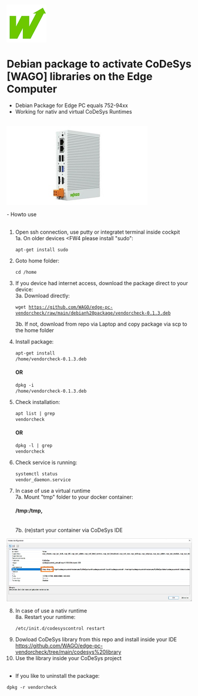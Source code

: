 <p align="left">
<img src="images/wago.png"
     alt="wago logo"
     title="wago logo"/>

# Debian package to activate CoDeSys [WAGO] libraries on the Edge Computer
- Debian Package for Edge PC equals 752-94xx<br>
- Working for nativ and virtual CoDeSys Runtimes<br><br>

</p>
<p align="left">
<img src="images/Edge-PC.jpg"
     alt="Edge-PC"
     title="Edge-PC"/>
</p>
- Howto use<br><br>

1.  Open ssh connection, use putty or integratet terminal inside cockpit<br>
1a. On older devices <FW4 please install "sudo":<pre><code>apt-get install sudo</code></pre>
2.  Goto home folder: <pre><code>cd /home</code></pre>
3.  If you device had internet access, download the package direct to your device:<br>
3a. Download directly: <pre><code>wget https://github.com/WAGO/edge-pc-vendorcheck/raw/main/debian%20package/vendorcheck-0.1.3.deb</code></pre>
3b. If not, download from repo via Laptop and copy package via scp to the home folder<br>
4.  Install package: <pre><code>apt-get install /home/vendorcheck-0.1.3.deb</code></pre>  <H4>OR</h4>  <pre><code>dpkg -i /home/vendorcheck-0.1.3.deb</code></pre>
5.  Check installation: <pre><code>apt list | grep vendorcheck</code></pre> <H4>OR</h4>  <pre><code>dpkg -l | grep vendorcheck</code></pre>
6.  Check service is running: <pre><code>systemctl status vendor_daemon.service</code></pre>

7. In case of use a virtual runtime<br>
7a.  Mount "tmp" folder to your docker container: <H4>/tmp:/tmp,</H4><br>
7b.  (re)start your container via CoDeSys IDE<br>

</p>
<p align="left">
<img src="images/CAA.jpg"
     alt="CAA"
     title="CAA"/>
</p>

8. In case of use a nativ runtime<br>
8a. Restart your runtime: <pre><code>/etc/init.d/codesyscontrol restart</code></pre>
9.  Dowload CoDeSys library from this repo and install inside your IDE<br>
https://github.com/WAGO/edge-pc-vendorcheck/tree/main/codesys%20library<br>
10. Use the library inside your CoDeSys project
<br><br>
- If you like to uninstall the package:<br>
<pre><code>dpkg -r vendorcheck</code></pre>


